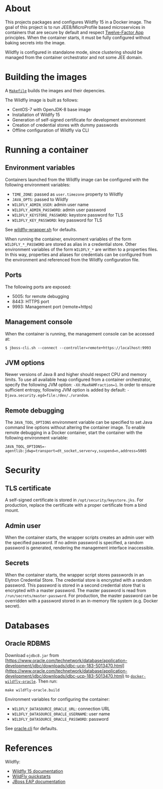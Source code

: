 # About

This projects packages and configures Wildfly 15 in a Docker image.  The goal
of this project is to run JEE8/MicroProfile based microservices in containers
that are secure by default and respect [Twelve-Factor App](http://12factor.net) principles.
When the container starts, it must be fully configured without baking secrets
into the image.

Wildfly is configured in standalone mode, since clustering should be managed from
the container orchestrator and not some JEE domain.

# Building the images

A [`Makefile`](Makefile) builds the images and their depencies.

The Wildfly image is built as follows:
- CentOS-7 with OpenJDK-8 base image
- Installation of Wildlfy 15
- Generation of self-signed certificate for development environment
- Creation of credential stores with dummy passwords
- Offline configuration of Wildfly via CLI

# Running a container

## Environment variables

Containers launched from the Wildfly image can be configured with the following environment variables:

- `TIME_ZONE`: passed as `user.timezone` property to Wildfly
- `JAVA_OPTS`: passed to Wildfy
- `WILDFLY_ADMIN_USER`: admin user name
- `WILDFLY_ADMIN_PASSWORD`: admin user password
- `WILDFLY_KEYSTORE_PASSWORD`: keystore password for TLS
- `WILDFLY_KEY_PASSWORD`: key password for TLS

See [wildfly-wrapper.sh](docker-wildfly/bin/wildfly-wrapper.sh) for defaults.

When running the container, environment variables of the form `WILDFLY_*_PASSWORD` are stored as alias 
in a credential store. Other environment variables of the form `WILDFLY_*` are written
to a properties files. In this way, properties and aliases for credentials can be 
configured from the environment and referenced from the Wildfly configuration file.

## Ports

The following ports are exposed:
- 5005: for remote debugging
- 8443: HTTPS port
- 9993: Management port (remote+https)

## Management console

When the container is running, the management console can be accessed at:

    $ jboss-cli.sh --connect --controller=remote+https://localhost:9993

## JVM options

Newer versions of Java 8 and higher should respect CPU and memory limits.
To use all available heap configured from a container orchestrator, specify the following JVM option: `-XX:MaxRAMFraction=1`.
In order to ensure sufficient entropy, following JVM option is added by default: `-Djava.security.egd=file:/dev/./urandom`.

## Remote debugging

The `JAVA_TOOL_OPTIONS` environment variable can be specified to set Java
command line options without altering the container image. To enable remote
debugging in a Docker container, start the container with the following
environment variable:

    JAVA_TOOL_OPTIONS=-agentlib:jdwp=transport=dt_socket,server=y,suspend=n,address=5005

# Security

## TLS certificate

A self-signed certificate is stored in `/opt/security/keystore.jks`.
For production, replace the certificate with a proper certificate from a bind mount.

## Admin user

When the container starts, the wrapper scripts creates an admin user with the
specified password.  If no admin password is specified, a random password is
generated, rendering the management interface inaccessible.

## Secrets

When the container starts, the wrapper script stores passwords in an Elytron
Credential Store.  The credential store is encrypted with a random password.
This password is stored in a second credential store that is encrypted with a
master password. The master password is read from `/run/secrets/master-password`.
For production, the master password can be overridden with a password stored in
an in-memory file system (e.g. Docker secret).

# Databases

## Oracle RDBMS

Download `ojdbc8.jar` from
[https://www.oracle.com/technetwork/database/application-development/jdbc/downloads/jdbc-ucp-183-5013470.html](https://www.oracle.com/technetwork/database/application-development/jdbc/downloads/jdbc-ucp-183-5013470.html)
to [`docker-wildfly-oracle`](docker-wildfly-oracle). Then run:

    make wildfly-oracle.build
    
Environment variables for configuring the container:

- `WILDFLY_DATASOURCE_ORACLE_URL`: connection URL
- `WILDFLY_DATASOURCE_ORACLE_USERNAME`: user name
- `WILDFLY_DATASOURCE_ORACLE_PASSWORD`: password

See [oracle.cli](docker-wildfly-oracle/cli/oracle.cli) for defaults.

# References

Wildfly:
- [Wildfly 15 documentation](http://docs.wildfly.org/15/)
- [WildFly quickstarts](https://github.com/wildfly/quickstart)
- [JBoss EAP documentation](https://access.redhat.com/documentation/en-us/red_hat_jboss_enterprise_application_platform/7.1/)

